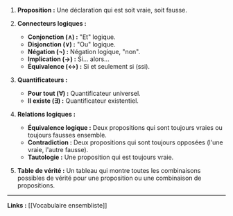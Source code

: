 1. **Proposition :** Une déclaration qui est soit vraie, soit fausse.
    
2. **Connecteurs logiques :** 
    - **Conjonction (∧) :** "Et" logique.
    - **Disjonction (∨) :** "Ou" logique.
    - **Négation (¬) :** Négation logique, "non".
    - **Implication (→) :** Si... alors...
    - **Équivalence (↔) :** Si et seulement si (ssi).
3. **Quantificateurs :**
    - **Pour tout (∀) :** Quantificateur universel.
    - **Il existe (∃) :** Quantificateur existentiel.
4. **Relations logiques :**
    - **Équivalence logique :** Deux propositions qui sont toujours vraies ou toujours fausses ensemble.
    - **Contradiction :** Deux propositions qui sont toujours opposées (l'une vraie, l'autre fausse).
    - **Tautologie :** Une proposition qui est toujours vraie.
5. **Table de vérité :** Un tableau qui montre toutes les combinaisons possibles de vérité pour une proposition ou une combinaison de propositions.

---
**Links :**
[[Vocabulaire ensembliste]]